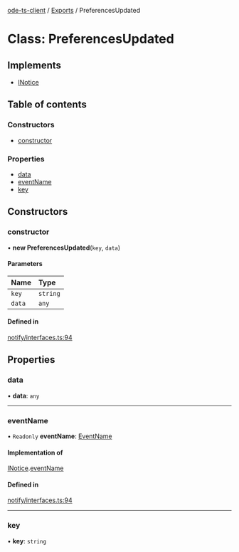 [ode-ts-client](../README.md) / [Exports](../modules.md) / PreferencesUpdated

# Class: PreferencesUpdated

## Implements

- [INotice](../interfaces/inotice.md)

## Table of contents

### Constructors

- [constructor](preferencesupdated.md#constructor)

### Properties

- [data](preferencesupdated.md#data)
- [eventName](preferencesupdated.md#eventname)
- [key](preferencesupdated.md#key)

## Constructors

### constructor

• **new PreferencesUpdated**(`key`, `data`)

#### Parameters

| Name | Type |
| :------ | :------ |
| `key` | `string` |
| `data` | `any` |

#### Defined in

[notify/interfaces.ts:94](https://github.com/opendigitaleducation/infrontexplore/blob/0e8281d/src/ts/notify/interfaces.ts#L94)

## Properties

### data

• **data**: `any`

___

### eventName

• `Readonly` **eventName**: [EventName](../modules.md#eventname)

#### Implementation of

[INotice](../interfaces/inotice.md).[eventName](../interfaces/inotice.md#eventname)

#### Defined in

[notify/interfaces.ts:94](https://github.com/opendigitaleducation/infrontexplore/blob/0e8281d/src/ts/notify/interfaces.ts#L94)

___

### key

• **key**: `string`
